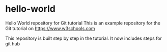 # hello-world

Hello World repository for Git tutorial
This is an example repository for the Git tutorial on https://www.w3schools.com

This repository is built step by step in the tutorial.
It now includes steps for git hub
